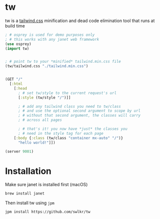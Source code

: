# tw

tw is a [tailwind.css](https://tailwindcss.com) minification and dead code elimination tool that runs at build time

```clojure
; # osprey is used for demo purposes only
; # this works with any janet web framework
(use osprey)
(import tw)


; # point tw to your *minified* tailwind.min.css file
(tw/tailwind.css "./tailwind.min.css")


(GET "/"
  [:html
    [:head
      ; # set tw/style to the current request's url
      [:style (tw/style "/")]]

      ; # add any tailwind class you need to tw/class
      ; # and use the optional second argument to scope by url
      ; # without that second argument, the classes will carry
      ; # across all pages

      ; # that's it! you now have *just* the classes you
      ; # need in the style tag for each page
    [:body {:class (tw/class "container mx-auto" "/")}
      "hello world!"]])

(server 9001)
```

# Installation

Make sure janet is installed first (macOS)

```sh
brew install janet
```

Then install tw using `jpm`

```sh
jpm install https://github.com/swlkr/tw
```
